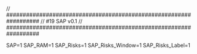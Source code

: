 // ##################################################################
//                   #19 SAP v0.1
// ##################################################################

SAP=1
SAP_RAM=1
SAP_Risks=1
SAP_Risks_Window=1
SAP_Risks_Label=1
